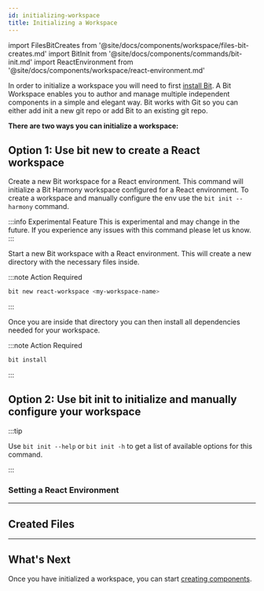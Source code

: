 ```yaml
---
id: initializing-workspace
title: Initializing a Workspace
---
```


import FilesBitCreates from '@site/docs/components/workspace/files-bit-creates.md'
import BitInit from '@site/docs/components/commands/bit-init.md'
import ReactEnvironment from '@site/docs/components/workspace/react-environment.md'

In order to initialize a workspace you will need to first [install Bit](installing-bit). A Bit Workspace enables you to author and manage multiple independent components in a simple and elegant way. Bit works with Git so you can either add init a new git repo or add Bit to an existing git repo.

**There are two ways you can initialize a workspace:**

## Option 1: Use bit new to create a React workspace

Create a new Bit workspace for a React environment. This command will initialize a Bit Harmony workspace configured for a React environment. To create a workspace and manually configure the env use the `bit init --harmony` command.

:::info Experimental Feature
This is experimental and may change in the future. If you experience any issues with this command please let us know.
:::

Start a new Bit workspace with a React environment. This will create a new directory with the necessary files inside. 

:::note Action Required

```bash
bit new react-workspace <my-workspace-name>
```

:::

Once you are inside that directory you can then install all dependencies needed for your workspace.

:::note Action Required

```bash
bit install
```

:::

## Option 2: Use bit init to initialize and manually configure your workspace

<BitInit />

:::tip

Use `bit init --help` or `bit init -h` to get a list of available options for this command.

:::

### Setting a React Environment

<ReactEnvironment />

---

## Created Files

<FilesBitCreates />

---

## What's Next

Once you have initialized a workspace, you can start [creating components](creating-components).
